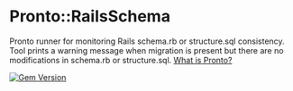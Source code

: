 # Pronto::RailsSchema

Pronto runner for monitoring Rails schema.rb or structure.sql consistency.
Tool prints a warning message when migration is present
but there are no modifications in schema.rb or structure.sql.
[What is Pronto?](https://github.com/mmozuras/pronto)

[![Gem Version](https://badge.fury.io/rb/pronto-rails_schema.svg)](https://badge.fury.io/rb/pronto-rails_schema)
